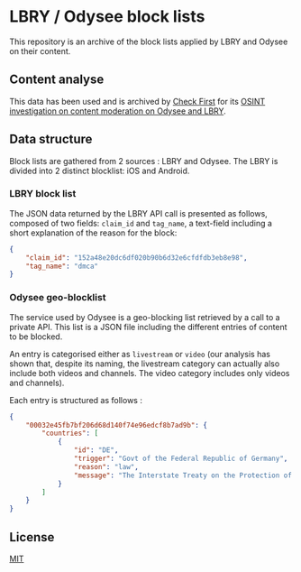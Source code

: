 # LBRY / Odysee block lists

This repository is an archive of the block lists applied by LBRY and Odysee on their content. 

## Content analyse

This data has been used and is archived by [Check First](https://checkfirst.network) for its [OSINT investigation on content moderation on Odysee and LBRY](https://checkfirst.network).


## Data structure

Block lists are gathered from 2 sources : LBRY and Odysee. The LBRY is divided into 2 distinct blocklist: iOS and Android. 

### LBRY block list
The JSON data returned by the LBRY API call is presented as follows, composed of two fields: `claim_id` and `tag_name`, a text-field including a short explanation of the reason for the block:

```json
{
    "claim_id": "152a48e20dc6df020b90b6d32e6cfdfdb3eb8e98",
    "tag_name": "dmca"
}
```

### Odysee geo-blocklist
The service used by Odysee is a geo-blocking list retrieved by a call to a private API. This list is a JSON file including the different entries of content to be blocked. 

An entry is categorised either as `livestream` or `video` (our analysis has shown that, despite its naming, the livestream category can actually also include both videos and channels. The video category includes only videos and channels). 

Each entry is structured as follows : 

```json
{
    "00032e45fb7bf206d68d140f74e96edcf8b7ad9b": {
        "countries": [
            {
                "id": "DE",
                "trigger": "Govt of the Federal Republic of Germany",
                "reason": "law",
                "message": "The Interstate Treaty on the Protection of Human Dignity and the Protection of Minors in Broadcasting and in Telemedia states this content is illegal: § 4 Abs. 1 Satz 1 Nr. 3 JMStV"
            }
        ]
    }
}
```



## License

[MIT](https://choosealicense.com/licenses/mit/)
